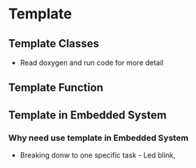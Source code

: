 # Template
## Template Classes
- Read doxygen and run code for more detail
## Template Function

## Template in Embedded System
### Why need use template in Embedded System
- Breaking donw to one specific task - Led blink, 